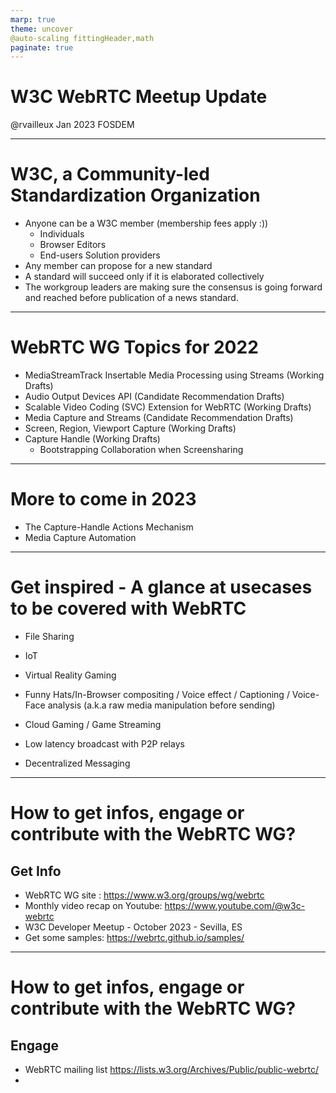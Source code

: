 ```yaml
---
marp: true
theme: uncover
@auto-scaling fittingHeader,math
paginate: true
---
```


# W3C WebRTC Meetup Update
@rvailleux  Jan 2023    FOSDEM 

---
# W3C, a Community-led Standardization Organization
- Anyone can be a W3C member (membership fees apply :))
  - Individuals
  - Browser Editors
  - End-users Solution providers
- Any member can propose for a new standard
- A standard will succeed only if it is elaborated collectively
- The workgroup leaders are making sure the consensus is going forward and reached before publication of a news standard.

---
# WebRTC WG Topics for 2022
- MediaStreamTrack Insertable Media Processing using Streams (Working Drafts)
- Audio Output Devices API (Candidate Recommendation Drafts)
- Scalable Video Coding (SVC) Extension for WebRTC (Working Drafts)
- Media Capture and Streams (Candidate Recommendation Drafts)
- Screen, Region, Viewport Capture (Working Drafts)
- Capture Handle (Working Drafts)
  - Bootstrapping Collaboration when Screensharing
---
# More to come in 2023
- The Capture-Handle Actions Mechanism
- Media Capture Automation

---
# Get inspired - A glance at usecases to be covered with WebRTC
- File Sharing
- IoT
- Virtual Reality Gaming
- Funny Hats/In-Browser compositing / Voice effect / Captioning / Voice-Face analysis (a.k.a raw media manipulation before sending)

- Cloud Gaming / Game Streaming
- Low latency broadcast with P2P relays
- Decentralized Messaging


---
# How to get infos, engage or contribute with the WebRTC WG?
## Get Info
- WebRTC WG site : https://www.w3.org/groups/wg/webrtc
- Monthly video recap on Youtube: https://www.youtube.com/@w3c-webrtc
- W3C Developer Meetup - October 2023 - Sevilla, ES
- Get some samples: https://webrtc.github.io/samples/ 
---

# How to get infos, engage or contribute with the WebRTC WG?
## Engage
- WebRTC mailing list https://lists.w3.org/Archives/Public/public-webrtc/
- 